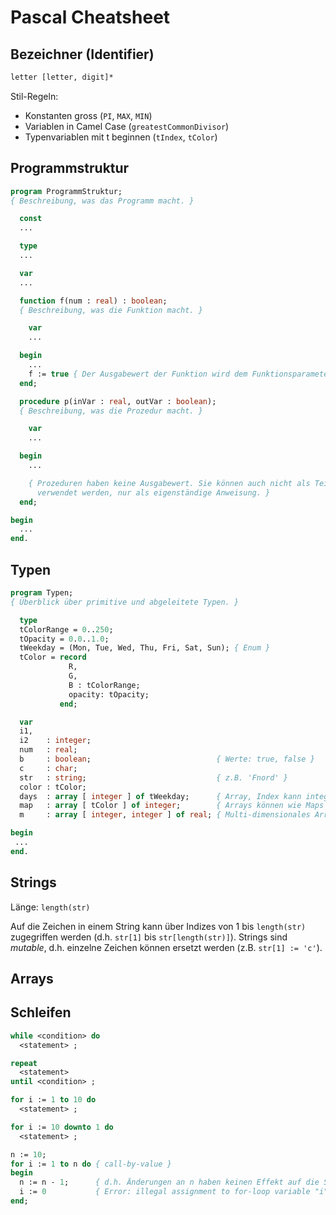 # Pascal Cheatsheet

## Bezeichner (Identifier)

```pas
letter [letter, digit]*
```

Stil-Regeln:

* Konstanten gross (`PI`, `MAX`, `MIN`)
* Variablen in Camel Case (`greatestCommonDivisor`)
* Typenvariablen mit t beginnen (`tIndex`, `tColor`)

## Programmstruktur

```pas
program ProgrammStruktur;
{ Beschreibung, was das Programm macht. }

  const
  ...

  type
  ...

  var
  ...

  function f(num : real) : boolean;
  { Beschreibung, was die Funktion macht. }

    var
    ...

  begin
    ...
    f := true { Der Ausgabewert der Funktion wird dem Funktionsparameter zugewiesen. }
  end;

  procedure p(inVar : real, outVar : boolean);
  { Beschreibung, was die Prozedur macht. }

    var
    ...

  begin
    ...

    { Prozeduren haben keine Ausgabewert. Sie können auch nicht als Teile von Ausdrücken
      verwendet werden, nur als eigenständige Anweisung. }
  end;

begin
  ...
end.
```

## Typen

```pas
program Typen;
{ Überblick über primitive und abgeleitete Typen. }

  type
  tColorRange = 0..250;
  tOpacity = 0.0..1.0;
  tWeekday = (Mon, Tue, Wed, Thu, Fri, Sat, Sun); { Enum }
  tColor = record
             R,
             G,
             B : tColorRange;
             opacity: tOpacity;
           end;

  var
  i1,
  i2    : integer;
  num   : real;
  b     : boolean;                            { Werte: true, false }
  c     : char;
  str   : string;                             { z.B. 'Fnord' }
  color : tColor;
  days  : array [ integer ] of tWeekday;      { Array, Index kann integer, boolean, char sein }
  map   : array [ tColor ] of integer;        { Arrays können wie Maps verwendet werden }
  m     : array [ integer, integer ] of real; { Multi-dimensionales Array, z.B. für Matrizen }

begin
 ...
end.
```

## Strings

Länge: `length(str)`

Auf die Zeichen in einem String kann über Indizes von 1 bis `length(str)` zugegriffen werden (d.h. `str[1]` bis `str[length(str)]`). Strings sind _mutable_, d.h. einzelne Zeichen können ersetzt werden (z.B. `str[1] := 'c'`).

## Arrays


## Schleifen

```pas
while <condition> do
  <statement> ;

repeat
  <statement>
until <condition> ;

for i := 1 to 10 do
  <statement> ;

for i := 10 downto 1 do
  <statement> ;

n := 10;
for i := 1 to n do { call-by-value }
begin
  n := n - 1;      { d.h. Änderungen an n haben keinen Effekt auf die Schleife }
  i := 0           { Error: illegal assignment to for-loop variable "i" }
end;
```
